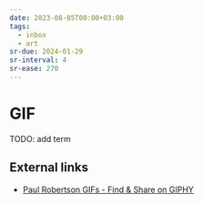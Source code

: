 ```yaml
---
date: 2023-08-05T00:00+03:00
tags:
  - inbox
  - art
sr-due: 2024-01-29
sr-interval: 4
sr-ease: 270
---
```


# GIF

TODO: add term

## External links

- [Paul Robertson GIFs - Find &amp; Share on GIPHY](https://giphy.com/paulrobertson)
